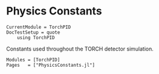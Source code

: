 # Physics Constants

```@meta
CurrentModule = TorchPID
DocTestSetup = quote
    using TorchPID
```

Constants used throughout the TORCH detector simulation.

```@autodocs
Modules = [TorchPID]
Pages   = ["PhysicsConstants.jl"]
```